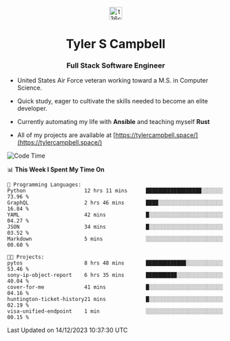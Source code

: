 <p align="center">
<a href="https://www.linkedin.com/in/t36campbell" target="blank"><img align="center" src="https://ik.imagekit.io/t36campbell/Portfolio/linkedin.png.original_m8bbGgPh6.png" alt="t36campbell" height="30" width="30" /></a>
</p>
<h1 align="center">Tyler S Campbell</h1>
<h3 align="center">Full Stack Software Engineer</h3>

* United States Air Force veteran working toward a M.S. in Computer Science.

* Quick study, eager to cultivate the skills needed to become an elite developer.

* Currently automating my life with **Ansible** and teaching myself **Rust**

* All of my projects are available at [https://tylercampbell.space/](https://tylercampbell.space/)

<!--START_SECTION:waka-->
![Code Time](http://img.shields.io/badge/Code%20Time-3%2C036%20hrs%2027%20mins-blue)

📊 **This Week I Spent My Time On** 

```text
💬 Programming Languages: 
Python                   12 hrs 11 mins      ██████████████████░░░░░░░   73.96 % 
GraphQL                  2 hrs 46 mins       ████░░░░░░░░░░░░░░░░░░░░░   16.84 % 
YAML                     42 mins             █░░░░░░░░░░░░░░░░░░░░░░░░   04.27 % 
JSON                     34 mins             █░░░░░░░░░░░░░░░░░░░░░░░░   03.52 % 
Markdown                 5 mins              ░░░░░░░░░░░░░░░░░░░░░░░░░   00.60 % 

🐱‍💻 Projects: 
pytos                    8 hrs 48 mins       █████████████░░░░░░░░░░░░   53.46 % 
sony-ip-object-report    6 hrs 35 mins       ██████████░░░░░░░░░░░░░░░   40.04 % 
cover-for-me             41 mins             █░░░░░░░░░░░░░░░░░░░░░░░░   04.16 % 
huntington-ticket-history21 mins             █░░░░░░░░░░░░░░░░░░░░░░░░   02.19 % 
visa-unified-endpoint    1 min               ░░░░░░░░░░░░░░░░░░░░░░░░░   00.15 % 
```


 Last Updated on 14/12/2023 10:37:30 UTC
<!--END_SECTION:waka-->
